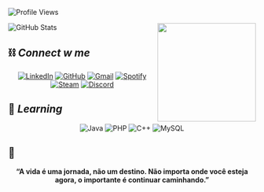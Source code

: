 
![Profile Views](https://komarev.com/ghpvc/?username=cherrytamagochi&color=blueviolet)

<img align="right" height="200" weidth="200" src="https://i.pinimg.com/originals/93/91/cd/9391cdafe739ae11eeb04b904835e643.gif">

<div align='justify'>

![GitHub Stats](https://github-readme-stats.vercel.app/api?username=cherrytamagochi&theme=transparent&bg_color=CBC3E3&border_color=5D3FD3&show_icons=true&icon_color=702963&title_color=301934&text_color=301934)
</div>

## ⛓ *Connect w me*
<div align='center'>

[![LinkedIn](https://img.shields.io/badge/LinkedIn-CBC3E3?style=for-the-badge&logo=linkedin&logoColor=white)](https://www.linkedin.com/in/giovannalopesdev/)
[![GitHub](https://img.shields.io/badge/GitHub-CBC3E3?style=for-the-badge&logo=github&logoColor=white)](https://github.com/cherrytamagochi)
[![Gmail](https://img.shields.io/badge/Gmail-CBC3E3?style=for-the-badge&logo=gmail&logoColor=white)](mailto:giovannadacostalopes@gmail.com)
[![Spotify](https://img.shields.io/badge/Spotify-CBC3E3?&style=for-the-badge&logo=spotify&logoColor=white)](https://open.spotify.com/user/ad9pghehwoz7emrsc9cdug678?si=55d401aeed1c4752)
[![Steam](https://img.shields.io/badge/Steam-CBC3E3?style=for-the-badge&logo=steam&logoColor=white)](https://steamcommunity.com/profiles/76561199138346753/)
[![Discord](https://img.shields.io/badge/Discord-CBC3E3?style=for-the-badge&logo=discord&logoColor=white)](https://discord.com/channels/@tamavlogs/)
</div>

## 📖 *Learning*
<div align='center'>

![Java](https://img.shields.io/badge/java-C3B1E1.svg?style=for-the-badge&logo=openjdk&logoColor=white)
![PHP](https://img.shields.io/badge/PHP-C3B1E1?style=for-the-badge&logo=php&logoColor=white)
![C++](https://img.shields.io/badge/C%2B%2B-C3B1E1?style=for-the-badge&logo=c%2B%2B&logoColor=white)
![MySQL](https://img.shields.io/badge/MySQL-C3B1E1?style=for-the-badge&logo=mysql&logoColor=white)
</div>

## 📜

<div align='center'>
    <b>“A vida é uma jornada, não um destino. Não importa onde você esteja agora, o importante é continuar caminhando.”<b>
</div><br>
